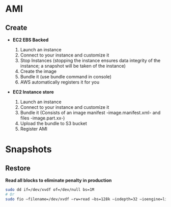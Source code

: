# AMI

## Create

* **EC2 EBS Backed**


    1. Launch an instance
    2. Connect to your instance and customize it
    3. Stop Instances (stopping the instance ensures data integrity of the instance; a snapshot will be taken of the instance)
    4. Create the image 
    5. Bundle it (use bundle command in console) 
    6. AWS automatically registers it for you  

  
* **EC2 Instance store**

    1. Launch an instance
    2. Connect to your instance and customize it
    3. Bundle it (Consists of an image manifest -image.manifest.xml- and files -image.part.xx-) 
    4. Upload the bundle to S3 bucket
    5. Register AMI

# Snapshots

## Restore

**Read all blocks to eliminate penalty in production**

```sh
sudo dd if=/dev/xvdf of=/dev/null bs=1M
# Or
sudo fio –filename=/dev/xvdf –rw=read –bs=128k –iodepth=32 –ioengine=libaio –direct=1 –name=volume-initialize
```

